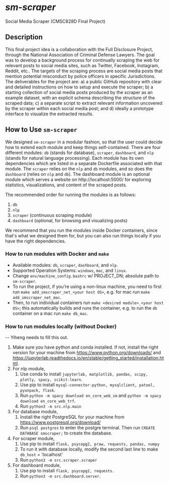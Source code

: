 # _sm-scraper_
Social Media Scraper (CMSC828D Final Project)

## Description

This final project idea is a collaboration with the Full Disclosure Project,
through the National Association of Criminal Defense Lawyers. The goal was to
develop a background process for continually scraping the web for relevant
posts to social media sites, such as Twitter, Facebook, Instagram, Reddit,
etc.. The targets of the scraping process are social media posts that mention
potential misconduct by police officers in specific Jurisdictions. The
deliverables for the project are: a) a public GitHub repository with clear and
detailed instructions on how to setup and execute the scraper; b) a starting
collection of social media posts produced by the scraper as an example dataset,
with an explicit schema describing the structure of the scraped data; c) a
separate script to extract relevant information uncovered by the scraper within
each social media post; and d) ideally a prototype interface to visualize the
extracted results.

## How to Use `sm-scraper`

We designed `sm-scraper` in a modular fashion, so that the user could decide
how to extend each module and keep things self-contained. There are
four different modules: `db` (stands for database), `scraper`, `dashboard`, and
`nlp` (stands for natural language processing).
Each module has its own dependencies which are listed in a separate
Dockerfile associated with that module. The `scraper` relies on the `nlp` and
`db` modules, and so does the `dashboard` (relies on `nlp` and `db`). The
dashboard module is an optional module which serves a website on
http://localhost:5000/ for exploring statistics, visualizations, and content of
the scraped posts.

The recommended order for running the modules is as follows:
1. `db`
2. `nlp` 
3. `scraper` (continuous scraping module)
4. `dashboard` (optional, for browsing and visualizing posts)

We recommend that you run the modules inside Docker containers, since that's
what we designed them for, but you can also run things locally if you have the
right dependencies.

### How to run modules with Docker and `make`

- Available modules: `db`, `scraper`, `dashboard`, and `nlp`.
- Supported Operation Systems: `windows`, `mac`, and `linux`.
- Change `env/machine_config.bashrc` w/ PROJECT_DN; absolute path to `sm-scraper`.
- To run the project, if you're using a non-linux machine, you need to first
  run `make add_smscraper_net_<your host OS>`, e.g. for mac run `make add_smscraper_net_mac`.
- Then, to run individual containers run `make <desired module>_<your host OS>`; 
  this automatically builds and runs the container, e.g. to run the `db`
  container on a mac run `make db_mac`.

### How to run modules locally (without Docker)

-- Yiheng needs to fill this out.
1. Make sure you have python and conda installed. If not, install the right version for your machine from https://www.python.org/downloads/ and https://jupyterlab.readthedocs.io/en/stable/getting_started/installation.html.
2. For nlp module, 
    1. Use conda to install `jupyterlab, matplotlib, pandas, scipy, plotly, spacy, scikit-learn`.
    2. Use pip to install `mysql-connector-python, mysqlclient, patool, pyunpack, flask`.
    3. Run `python -m spacy download en_core_web_sm` and `python -m spacy download en_core_web_trf`.
    4. Run `python3 -m src.nlp.main`
3. For database module,
    1. Install the right PostgreSQL for your machine from https://www.postgresql.org/download/
    2. Run `psql postgres` to enter the postgre terminal. Then run `CREATE DATABASE smscraper;` to create the database.
4. For scraper module,
    1. Use pip to install `flask, psycopg2, praw, requests, pandas, numpy`
    2. To run it with database locally, modify the second last line to make `db_host` = 'localhost'
    3. Run `python3 -m src.scraper.scraper`
5. For dashboard module,
    1. Use pip to install `flask, psycopg2, requests`.
    2. Run `python3 -m src.dashboard.server`.
    